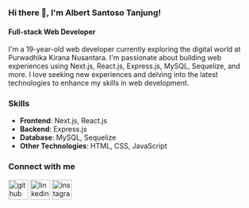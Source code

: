 ### Hi there 👋, I'm Albert Santoso Tanjung!
#### Full-stack Web Developer

I'm a 19-year-old web developer currently exploring the digital world at Purwadhika Kirana Nusantara. I'm passionate about building web experiences using Next.js, React.js, Express.js, MySQL, Sequelize, and more. I love seeking new experiences and delving into the latest technologies to enhance my skills in web development.

### Skills
- **Frontend**: Next.js, React.js
- **Backend**: Express.js
- **Database**: MySQL, Sequelize
- **Other Technologies**: HTML, CSS, JavaScript

### Connect with me
[<img src='https://cdn.jsdelivr.net/npm/simple-icons@3.0.1/icons/github.svg' alt='github' height='40'>](https://github.com/albertsantoso)  [<img src='https://cdn.jsdelivr.net/npm/simple-icons@3.0.1/icons/linkedin.svg' alt='linkedin' height='40'>](https://www.linkedin.com/in/https://www.linkedin.com/in/alberttanjung//)  [<img src='https://cdn.jsdelivr.net/npm/simple-icons@3.0.1/icons/instagram.svg' alt='instagram' height='40'>](https://www.instagram.com/santosotandjung/)  
